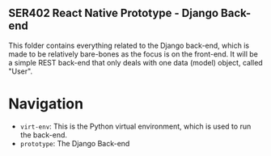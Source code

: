 ## SER402 React Native Prototype - Django Back-end
This folder contains everything related to the Django back-end, which is made to be relatively bare-bones as the focus is on the front-end. It will be a simple REST back-end that only deals with one data (model) object, called "User".

# Navigation

- `virt-env`: This is the Python virtual environment, which is used to run the back-end.
- `prototype`: The Django Back-end